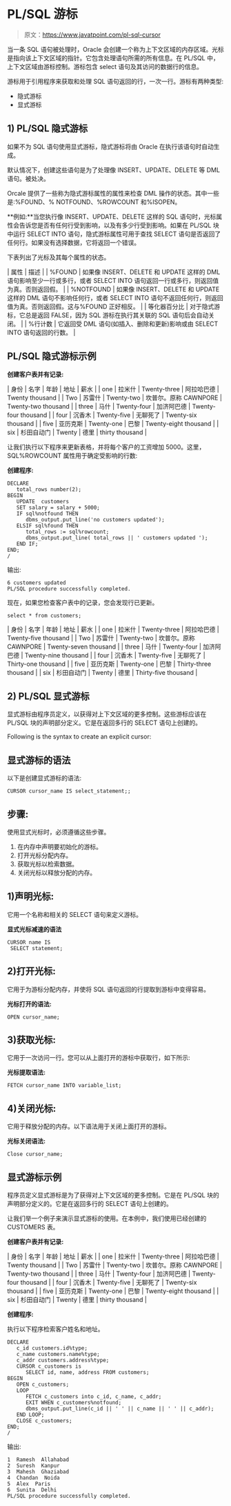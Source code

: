 # PL/SQL 游标

> 原文：<https://www.javatpoint.com/pl-sql-cursor>

当一条 SQL 语句被处理时，Oracle 会创建一个称为上下文区域的内存区域。光标是指向该上下文区域的指针。它包含处理语句所需的所有信息。在 PL/SQL 中，上下文区域由游标控制。游标包含 select 语句及其访问的数据行的信息。

游标用于引用程序来获取和处理 SQL 语句返回的行，一次一行。游标有两种类型:

*   隐式游标
*   显式游标

## 1) PL/SQL 隐式游标

如果不为 SQL 语句使用显式游标，隐式游标将由 Oracle 在执行该语句时自动生成。

默认情况下，创建这些语句是为了处理像 INSERT、UPDATE、DELETE 等 DML 语句。被处决。

Orcale 提供了一些称为隐式游标属性的属性来检查 DML 操作的状态。其中一些是:%FOUND、% NOTFOUND、%ROWCOUNT 和%ISOPEN。

**例如:**当您执行像 INSERT、UPDATE、DELETE 这样的 SQL 语句时，光标属性会告诉您是否有任何行受到影响，以及有多少行受到影响。如果在 PL/SQL 块中运行 SELECT INTO 语句，隐式游标属性可用于查找 SELECT 语句是否返回了任何行。如果没有选择数据，它将返回一个错误。

下表列出了光标及其每个属性的状态。

| 属性 | 描述 |
| %FOUND | 如果像 INSERT、DELETE 和 UPDATE 这样的 DML 语句影响至少一行或多行，或者 SELECT INTO 语句返回一行或多行，则返回值为真。否则返回假。 |
| %NOTFOUND | 如果像 INSERT、DELETE 和 UPDATE 这样的 DML 语句不影响任何行，或者 SELECT INTO 语句不返回任何行，则返回值为真。否则返回假。这与%FOUND 正好相反。 |
| 等化器百分比 | 对于隐式游标，它总是返回 FALSE，因为 SQL 游标在执行其关联的 SQL 语句后会自动关闭。 |
| %行计数 | 它返回受 DML 语句(如插入、删除和更新)影响或由 SELECT INTO 语句返回的行数。 |

## PL/SQL 隐式游标示例

**创建客户表并有记录:**

| 身份 | 名字 | 年龄 | 地址 | 薪水 |
| one | 拉米什 | Twenty-three | 阿拉哈巴德 | Twenty thousand |
| Two | 苏雷什 | Twenty-two | 坎普尔。原称 CAWNPORE | Twenty-two thousand |
| three | 马什 | Twenty-four | 加济阿巴德 | Twenty-four thousand |
| four | 沉香木 | Twenty-five | 无聊死了 | Twenty-six thousand |
| five | 亚历克斯 | Twenty-one | 巴黎 | Twenty-eight thousand |
| six | 杉田自动门 | Twenty | 德里 | thirty thousand |

让我们执行以下程序来更新表格，并将每个客户的工资增加 5000。这里，SQL%ROWCOUNT 属性用于确定受影响的行数:

**创建程序:**

```
DECLARE 
   total_rows number(2);
BEGIN
   UPDATE  customers
   SET salary = salary + 5000;
   IF sql%notfound THEN
      dbms_output.put_line('no customers updated');
   ELSIF sql%found THEN
      total_rows := sql%rowcount;
      dbms_output.put_line( total_rows || ' customers updated ');
   END IF; 
END;
/

```

输出:

```
6 customers updated
PL/SQL procedure successfully completed.

```

现在，如果您检查客户表中的记录，您会发现行已更新。

```
select * from customers;

```

| 身份 | 名字 | 年龄 | 地址 | 薪水 |
| one | 拉米什 | Twenty-three | 阿拉哈巴德 | Twenty-five thousand |
| Two | 苏雷什 | Twenty-two | 坎普尔。原称 CAWNPORE | Twenty-seven thousand |
| three | 马什 | Twenty-four | 加济阿巴德 | Twenty-nine thousand |
| four | 沉香木 | Twenty-five | 无聊死了 | Thirty-one thousand |
| five | 亚历克斯 | Twenty-one | 巴黎 | Thirty-three thousand |
| six | 杉田自动门 | Twenty | 德里 | Thirty-five thousand |

## 2) PL/SQL 显式游标

显式游标由程序员定义，以获得对上下文区域的更多控制。这些游标应该在 PL/SQL 块的声明部分定义。它是在返回多行的 SELECT 语句上创建的。

Following is the syntax to create an explicit cursor:

## 显式游标的语法

以下是创建显式游标的语法:

```
CURSOR cursor_name IS select_statement;;

```

## 步骤:

使用显式光标时，必须遵循这些步骤。

1.  在内存中声明要初始化的游标。
2.  打开光标分配内存。
3.  获取光标以检索数据。
4.  关闭光标以释放分配的内存。

## 1)声明光标:

它用一个名称和相关的 SELECT 语句来定义游标。

**显式光标减速的语法**

```
CURSOR name IS
 SELECT statement; 

```

## 2)打开光标:

它用于为游标分配内存，并使将 SQL 语句返回的行提取到游标中变得容易。

**光标打开的语法:**

```
OPEN cursor_name;

```

## 3)获取光标:

它用于一次访问一行。您可以从上面打开的游标中获取行，如下所示:

**光标提取语法:**

```
FETCH cursor_name INTO variable_list;

```

## 4)关闭光标:

它用于释放分配的内存。以下语法用于关闭上面打开的游标。

**光标关闭语法:**

```
Close cursor_name;

```

## 显式游标示例

程序员定义显式游标是为了获得对上下文区域的更多控制。它是在 PL/SQL 块的声明部分定义的。它是在返回多行的 SELECT 语句上创建的。

让我们举一个例子来演示显式游标的使用。在本例中，我们使用已经创建的 CUSTOMERS 表。

**创建客户表并有记录:**

| 身份 | 名字 | 年龄 | 地址 | 薪水 |
| one | 拉米什 | Twenty-three | 阿拉哈巴德 | Twenty thousand |
| Two | 苏雷什 | Twenty-two | 坎普尔。原称 CAWNPORE | Twenty-two thousand |
| three | 马什 | Twenty-four | 加济阿巴德 | Twenty-four thousand |
| four | 沉香木 | Twenty-five | 无聊死了 | Twenty-six thousand |
| five | 亚历克斯 | Twenty-one | 巴黎 | Twenty-eight thousand |
| six | 杉田自动门 | Twenty | 德里 | thirty thousand |

**创建程序:**

执行以下程序检索客户姓名和地址。

```
DECLARE
   c_id customers.id%type;
   c_name customers.name%type;
   c_addr customers.address%type;
   CURSOR c_customers is
      SELECT id, name, address FROM customers;
BEGIN
   OPEN c_customers;
   LOOP
      FETCH c_customers into c_id, c_name, c_addr;
      EXIT WHEN c_customers%notfound;
      dbms_output.put_line(c_id || ' ' || c_name || ' ' || c_addr);
   END LOOP;
   CLOSE c_customers;
END;
/

```

输出:

```
1  Ramesh  Allahabad
2  Suresh  Kanpur
3  Mahesh  Ghaziabad
4  Chandan  Noida
5  Alex  Paris
6  Sunita  Delhi
PL/SQL procedure successfully completed. 

```